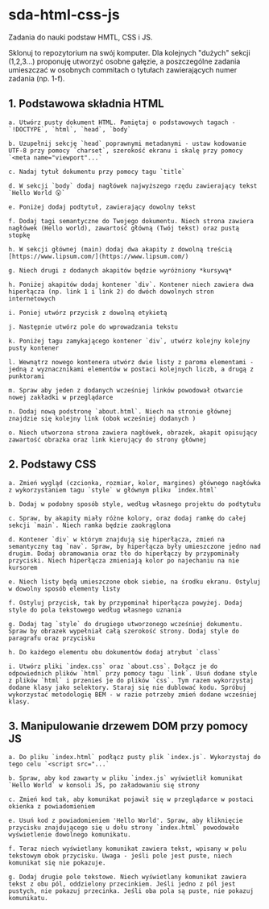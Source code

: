 # sda-html-css-js
Zadania do nauki podstaw HMTL, CSS i JS.

Sklonuj to repozytorium na swój komputer. Dla kolejnych "dużych" sekcji (1,2,3...) proponuję utworzyć osobne gałęzie, a poszczególne zadania umieszczać w osobnych commitach o tytułach zawierających numer zadania (np. 1-f).

## 1. Podstawowa składnia HTML

    a. Utwórz pusty dokument HTML. Pamiętaj o podstawowych tagach - `!DOCTYPE`, `html`, `head`, `body`
    
    b. Uzupełnij sekcję `head` poprawnymi metadanymi - ustaw kodowanie UTF-8 przy pomocy `charset`, szerokość ekranu i skalę przy pomocy `<meta name="viewport"...`

    c. Nadaj tytuł dokumentu przy pomocy tagu `title`

    d. W sekcji `body` dodaj nagłówek najwyższego rzędu zawierający tekst `Hello World 😮`

    e. Poniżej dodaj podtytuł, zawierający dowolny tekst

    f. Dodaj tagi semantyczne do Twojego dokumentu. Niech strona zawiera nagłówek (Hello world), zawartość główną (Twój tekst) oraz pustą stopkę

    h. W sekcji głównej (main) dodaj dwa akapity z dowolną treścią [https://www.lipsum.com/](https://www.lipsum.com/)

    g. Niech drugi z dodanych akapitów będzie wyróżniony *kursywą*

    h. Poniżej akapitów dodaj kontener `div`. Kontener niech zawiera dwa hiperłącza (np. link 1 i link 2) do dwóch dowolnych stron internetowych

    i. Poniej utwórz przycisk z dowolną etykietą

    j. Następnie utwórz pole do wprowadzania tekstu

    k. Poniżej tagu zamykającego kontener `div`, utwórz kolejny kolejny pusty kontener

    l. Wewnątrz nowego kontenera utwórz dwie listy z paroma elementami - jedną z wyznacznikami elementów w postaci kolejnych liczb, a drugą z punktorami

    m. Spraw aby jeden z dodanych wcześniej linków powodował otwarcie nowej zakładki w przeglądarce

    n. Dodaj nową podstronę `about.html`. Niech na stronie głównej znajdzie się kolejny link (obok wcześniej dodanych )

    o. Niech utworzona strona zawiera nagłówek, obrazek, akapit opisujący zawartość obrazka oraz link kierujący do strony głównej

## 2. Podstawy CSS

    a. Zmień wygląd (czcionka, rozmiar, kolor, margines) głównego nagłówka z wykorzystaniem tagu `style` w głównym pliku `index.html`

    b. Dodaj w podobny sposób style, według własnego projektu do podtytułu

    c. Spraw, by akapity miały różne kolory, oraz dodaj ramkę do całej sekcji `main`. Niech ramka będzie zaokrąglona

    d. Kontener `div` w którym znajdują się hiperłącza, zmień na semantyczny tag `nav`. Spraw, by hiperłącza były umieszczone jedno nad drugim. Dodaj obramowania oraz tło do hiperłączy by przypominały przyciski. Niech hiperłącza zmieniają kolor po najechaniu na nie kursorem

    e. Niech listy będą umieszczone obok siebie, na środku ekranu. Ostyluj w dowolny sposób elementy listy

    f. Ostyluj przycisk, tak by przypominał hiperłącza powyżej. Dodaj style do pola tekstowego według własnego uznania

    g. Dodaj tag `style` do drugiego utworzonego wcześniej dokumentu. Spraw by obrazek wypełniał całą szerokość strony. Dodaj style do paragrafu oraz przycisku

    h. Do każdego elementu obu dokumentów dodaj atrybut `class`

    i. Utwórz pliki `index.css` oraz `about.css`. Dołącz je do odpowiednich plików `html` przy pomocy tagu `link`. Usuń dodane style z plików `html` i przenieś je do plików `css`. Tym razem wykorzystaj dodane klasy jako selektory. Staraj się nie dublować kodu. Spróbuj wykorzystać metodologię BEM - w razie potrzeby zmień dodane wcześniej klasy.

## 3. Manipulowanie drzewem DOM przy pomocy JS

    a. Do pliku `index.html` podłącz pusty plik `index.js`. Wykorzystaj do tego celu `<script src="...`
    
    b. Spraw, aby kod zawarty w pliku `index.js` wyświetlił komunikat `Hello World` w konsoli JS, po załadowaniu się strony
    
    c. Zmień kod tak, aby komunikat pojawił się w przeglądarce w postaci okienka z powiadomieniem
    
    e. Usuń kod z powiadomieniem 'Hello World'. Spraw, aby kliknięcie przycisku znajdującego się u dołu strony `index.html` powodowało wyświetlenie dowolnego komunikatu.
    
    f. Teraz niech wyświetlany komunikat zawiera tekst, wpisany w polu tekstowym obok przycisku. Uwaga - jeśli pole jest puste, niech komunikat się nie pokazuje. 
    
    g. Dodaj drugie pole tekstowe. Niech wyświetlany komunikat zawiera tekst z obu pól, oddzielony przecinkiem. Jeśli jedno z pól jest pustych, nie pokazuj przecinka. Jeśli oba pola są puste, nie pokazuj komunikatu.

    
